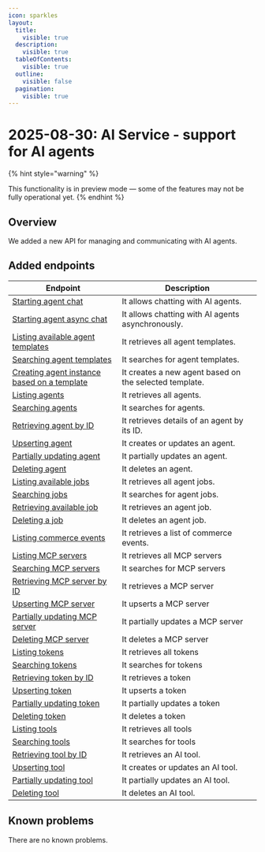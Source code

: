 ```yaml
---
icon: sparkles
layout:
  title:
    visible: true
  description:
    visible: true
  tableOfContents:
    visible: true
  outline:
    visible: false
  pagination:
    visible: true
---
```


# 2025-08-30: AI Service - support for AI agents

{% hint style="warning" %}

This functionality is in preview mode — some of the features may not be fully operational yet.
{% endhint %}

## Overview

We added a new API for managing and communicating with AI agents.

## Added endpoints

| Endpoint                                                                                                                                                                                             | Description                                     |
|------------------------------------------------------------------------------------------------------------------------------------------------------------------------------------------------------|-------------------------------------------------|
| [Starting agent chat](https://developer.emporix.io/api-references/api-guides-and-references/artificial-intelligence/ai-service/api-reference/agentic#post-ai-agents-chat)                            | It allows chatting with AI agents.                |
| [Starting agent async chat](https://developer.emporix.io/api-references/api-guides-and-references/artificial-intelligence/ai-service/api-reference/agentic#post-ai-agents-chat-async)                | It allows chatting with AI agents asynchronously. |
| [Listing available agent templates](https://developer.emporix.io/api-references/api-guides-and-references/artificial-intelligence/ai-service/api-reference/agentic#get-ai-list-templates)            | It retrieves all agent templates.               |
| [Searching agent templates](https://developer.emporix.io/api-references/api-guides-and-references/artificial-intelligence/ai-service/api-reference/agentic#post-ai-search-templates)                 | It searches for agent templates.                  |
| [Creating agent instance based on a template](https://developer.emporix.io/api-references/api-guides-and-references/artificial-intelligence/ai-service/api-reference/agentic#post-ai-clone-template) | It creates a new agent based on the selected template.    |
| [Listing agents](https://developer.emporix.io/api-references/api-guides-and-references/artificial-intelligence/ai-service/api-reference/agentic#get-ai-list-agents)                                  | It retrieves all agents.                         |
| [Searching agents](https://developer.emporix.io/api-references/api-guides-and-references/artificial-intelligence/ai-service/api-reference/agentic#post-ai-search-agents)                             | It searches for agents.                          |
| [Retrieving agent by ID](https://developer.emporix.io/api-references/api-guides-and-references/artificial-intelligence/ai-service/api-reference/agentic#get-ai-retrieve-agent)                       | It retrieves details of an agent by its ID.                           |
| [Upserting agent](https://developer.emporix.io/api-references/api-guides-and-references/artificial-intelligence/ai-service/api-reference/agentic#put-ai-upsert-agent)                                | It creates or updates an agent.                             |
| [Partially updating agent](https://developer.emporix.io/api-references/api-guides-and-references/artificial-intelligence/ai-service/api-reference/agentic#patch-ai-update-agent)                     | It partially updates an agent.                   |
| [Deleting agent](https://developer.emporix.io/api-references/api-guides-and-references/artificial-intelligence/ai-service/api-reference/agentic#delete-ai-delete-agent)                              | It deletes an agent.                             |
| [Listing available jobs](https://developer.emporix.io/api-references/api-guides-and-references/artificial-intelligence/ai-service/api-reference/job#get-ai-list-jobs)                                | It retrieves all agent jobs.                     |
| [Searching jobs](https://developer.emporix.io/api-references/api-guides-and-references/artificial-intelligence/ai-service/api-reference/job#post-ai-search-jobs)                                     | It searches for agent jobs.                      |
| [Retrieving available job](https://developer.emporix.io/api-references/api-guides-and-references/artificial-intelligence/ai-service/api-reference/job#get-ai-retrieve-job)                           | It retrieves an agent job.                       |
| [Deleting a job](https://developer.emporix.io/api-references/api-guides-and-references/artificial-intelligence/ai-service/api-reference/job#delete-ai-delete-job)                                    | It deletes an agent job.                         |
| [Listing commerce events](https://developer.emporix.io/api-references/api-guides-and-references/artificial-intelligence/ai-service/api-reference/commerce-events#GET-ai-list-commerce-events)        | It retrieves a list of commerce events.                         |
| [Listing MCP servers](https://developer.emporix.io/api-references/api-guides-and-references/artificial-intelligence/ai-service/api-reference/mcp-server#get-ai-list-mcp-servers)                     | It retrieves all MCP servers                    |
| [Searching MCP servers](https://developer.emporix.io/api-references/api-guides-and-references/artificial-intelligence/ai-service/api-reference/mcp-server#post-ai-search-mcp-servers)                | It searches for MCP servers                     |
| [Retrieving MCP server by ID](https://developer.emporix.io/api-references/api-guides-and-references/artificial-intelligence/ai-service/api-reference/mcp-server#get-ai-retrieve-mcp-server)          | It retrieves a MCP server                       |
| [Upserting MCP server](https://developer.emporix.io/api-references/api-guides-and-references/artificial-intelligence/ai-service/api-reference/mcp-server#put-ai-upsert-mcp-server)                   | It upserts a MCP server                         |
| [Partially updating MCP server](https://developer.emporix.io/api-references/api-guides-and-references/artificial-intelligence/ai-service/api-reference/mcp-server#patch-ai-update-mcp-server)        | It partially updates a MCP server               |
| [Deleting MCP server](https://developer.emporix.io/api-references/api-guides-and-references/artificial-intelligence/ai-service/api-reference/mcp-server#delete-ai-delete-mcp-server)                 | It deletes a MCP server                         |
| [Listing tokens](https://developer.emporix.io/api-references/api-guides-and-references/artificial-intelligence/ai-service/api-reference/token#get-ai-list-tokens)                                    | It retrieves all tokens                         |
| [Searching tokens](https://developer.emporix.io/api-references/api-guides-and-references/artificial-intelligence/ai-service/api-reference/token#post-ai-search-tokens)                               | It searches for tokens                          |
| [Retrieving token by ID](https://developer.emporix.io/api-references/api-guides-and-references/artificial-intelligence/ai-service/api-reference/token#get-ai-retrieve-token)                         | It retrieves a token                            |
| [Upserting token](https://developer.emporix.io/api-references/api-guides-and-references/artificial-intelligence/ai-service/api-reference/token#put-ai-upsert-token)                                  | It upserts a token                              |
| [Partially updating token](https://developer.emporix.io/api-references/api-guides-and-references/artificial-intelligence/ai-service/api-reference/token#patch-ai-update-token)                       | It partially updates a token                    |
| [Deleting token](https://developer.emporix.io/api-references/api-guides-and-references/artificial-intelligence/ai-service/api-reference/token#delete-ai-delete-token)                                | It deletes a token                              |
| [Listing tools](https://developer.emporix.io/api-references/api-guides-and-references/artificial-intelligence/ai-service/api-reference/tool#get-ai-list-tools)                                       | It retrieves all tools                          |
| [Searching tools](https://developer.emporix.io/api-references/api-guides-and-references/artificial-intelligence/ai-service/api-reference/tool#post-ai-search-tools)                                  | It searches for tools                           |
| [Retrieving tool by ID](https://developer.emporix.io/api-references/api-guides-and-references/artificial-intelligence/ai-service/api-reference/tool#get-ai-retrieve-tool)                            | It retrieves an AI tool.                             |
| [Upserting tool](https://developer.emporix.io/api-references/api-guides-and-references/artificial-intelligence/ai-service/api-reference/tool#put-ai-upsert-tool)                                     | It creates or updates an AI tool.                               |
| [Partially updating tool](https://developer.emporix.io/api-references/api-guides-and-references/artificial-intelligence/ai-service/api-reference/tool#patch-ai-update-tool)                          | It partially updates an AI tool.                     |
| [Deleting tool](https://developer.emporix.io/api-references/api-guides-and-references/artificial-intelligence/ai-service/api-reference/tool#delete-ai-delete-tool)                                   | It deletes an AI tool.                               |

## Known problems

There are no known problems.